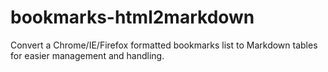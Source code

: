 # bookmarks-html2markdown
Convert a Chrome/IE/Firefox formatted bookmarks list to Markdown tables for easier management and handling.

